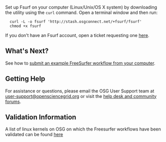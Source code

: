 [title]: - "Setting up Fsurf on Your Computer"

Set up Fsurf on your computer (Linux/Unix/OS X system) by downloading the utility 
using the `curl` command. Open a terminal window and then run:

      curl -L -o fsurf 'http://stash.osgconnect.net/+fsurf/fsurf'
      chmod +x fsurf 

If you don't have an Fsurf account, open a ticket requesting 
one [here](https://support.opensciencegrid.org/support/tickets/new). 

## What's Next? 

See how to [submit an example FreeSurfer workflow from your computer]( https://support.opensciencegrid.org/solution/articles/12000008490-anlysis-of-a-brain-mri-scan).

## Getting Help
For assistance or questions, please email the OSG User Support team  at [user-support@opensciencegrid.org](mailto:user-support@opensciencegrid.org) or visit the [help desk and community forums](http://support.opensciencegrid.org).


## Validation Information
A list of linux kernels on OSG  on which the Freesurfer workflows have been validated can be found [here](https://support.opensciencegrid.org/support/solutions/articles/12000008494-freesurfer-validation-on-the-osg-)
